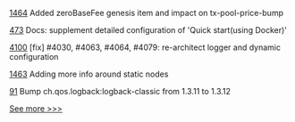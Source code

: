 
[1464](https://github.com/hyperledger/besu-docs/pull/1464) Added zeroBaseFee genesis item and impact on tx-pool-price-bump

[473](https://github.com/hyperledger-labs/blockchain-explorer/pull/473) Docs: supplement detailed configuration of 'Quick start(using Docker)'

[4100](https://github.com/hyperledger/iroha/pull/4100) [fix] #4030, #4063, #4064, #4079: re-architect logger and dynamic configuration

[1463](https://github.com/hyperledger/besu-docs/pull/1463) Adding more info around static nodes

[91](https://github.com/hyperledger-labs/acapy-java-client/pull/91) Bump ch.qos.logback:logback-classic from 1.3.11 to 1.3.12


[See more >>>](https://start-here.hyperledger.org/pull-requests)
